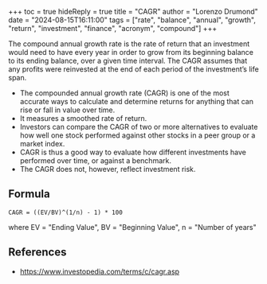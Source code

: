 +++
toc = true
hideReply = true
title = "CAGR"
author = "Lorenzo Drumond"
date = "2024-08-15T16:11:00"
tags = ["rate",  "balance",  "annual",  "growth",  "return",  "investment",  "finance",  "acronym",  "compound"]
+++



The compound annual growth rate is the rate of return that an investment would need to have every year in order to grow from its beginning balance to its ending balance, over a given time interval. The CAGR assumes that any profits were reinvested at the end of each period of the investment’s life span.

- The compounded annual growth rate (CAGR) is one of the most accurate ways to calculate and determine returns for anything that can rise or fall in value over time.
- It measures a smoothed rate of return.
- Investors can compare the CAGR of two or more alternatives to evaluate how well one stock performed against other stocks in a peer group or a market index.
- CAGR is thus a good way to evaluate how different investments have performed over time, or against a benchmark.
- The CAGR does not, however, reflect investment risk.

## Formula

```
CAGR = ((EV/BV)^(1/n) - 1) * 100
```

where EV = "Ending Value", BV = "Beginning Value", n = "Number of years"

## References

- https://www.investopedia.com/terms/c/cagr.asp
